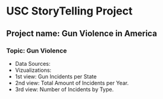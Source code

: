 # USC StoryTelling Project

## Project name: Gun Violence in America

### Topic: Gun Violence

- Data Sources: 
- Vizualizations: 
- 1st view: Gun Incidents per State
- 2nd view: Total Amount of Incidents per Year.
- 3rd view: Number of Incidents by Type.

